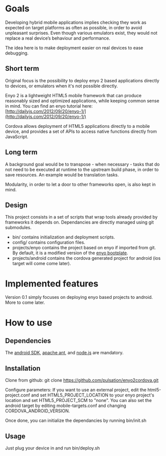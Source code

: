 Goals
=====

Developing hybrid mobile applications implies checking they work as expected on target platforms as often as possible, in order to avoid unpleasant surprises. Even though various emulators exist, they would not replace a real device’s behaviour and performance.

The idea here is to make deployment easier on real devices to ease debugging.

Short term
----------

Original focus is the possibility to deploy enyo 2 based applications directly to devices, or emulators when it's not possible directly.

Enyo 2 is a lightweight HTML5 mobile framework that can produce reasonably sized and optimized applications, while keeping common sense in mind. You can find an enyo tutorial here: [http://dailyjs.com/2012/09/20/enyo-1/](http://dailyjs.com/2012/09/20/enyo-1/)

Cordova allows deployment of HTML5 applications directly to a mobile device, and provides a set of APIs to access native functions directly from JavaScript.

Long term
---------

A background goal would be to transpose - when necessary - tasks that do not need to be executed at runtime to the upstream build phase, in order to save resources. An example would be translation tasks.

Modularity, in order to let a door to other frameworks open, is also kept in mind.

Design
------

This project consists in a set of scripts that wrap tools already provided by frameworks it depends on. Dependancies are directly managed using git submodules.

* bin/ contains initialization and deployment scripts.
* config/ contains configuration files.
* projects/enyo contains the project based on enyo if imported from git. By default, it is a modified version of the [enyo bootplate](https://github.com/enyojs/enyo/wiki/Bootplate).
* projects/android contains the cordova generated project for android (ios target will come come later).

Implemented features
====================

Version 0.1 simply focuses on deploying enyo based projects to android. More to come later.

How to use
==========

Dependencies
------------
The [android SDK](http://developer.android.com/sdk/index.html), [apache ant](http://ant.apache.org/), and [node.js](http://nodejs.org/) are mandatory.

Installation
------------
Clone from github:
    git clone https://github.com/pulsation/enyo2cordova.git

Configure parameters:
If you want to use an external project, edit the html5-project.conf and set HTML5\_PROJECT\_LOCATION to your enyo project's location and set HTML5\_PROJECT\_SCM to "none".
You can also set the android target by editing mobile-targets.conf and changing CORDOVA\_ANDROID\_VERSION.

Once done, you can initialize the dependancies by running 
    bin/init.sh 

Usage
-----

Just plug your device in and run 
    bin/deploy.sh
